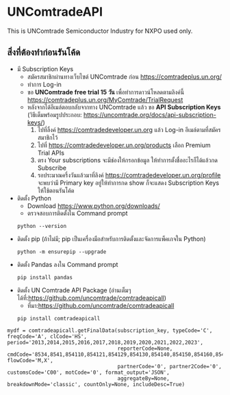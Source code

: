 # UNComtradeAPI
This is UNComtrade Semiconductor Industry for NXPO used only.
## สิ่งที่ต้องทำก่อนรันโค้ด
- มี Subscription Keys
  - สมัครสมาชิกผ่านทางเว็บไซต์ UNComtrade ก่อน https://comtradeplus.un.org/
  - ทำการ Log-in
  - ขอ **UNComtrade free trial 15 วัน** เพื่อทำการดาวน์โหลดตามลิงค์นี้ https://comtradeplus.un.org/MyComtrade/TrialRequest
  - หลังจากได้อีเมล์ตอบกลับจากทาง UNComtrade แล้ว ขอ **API Subscription Keys**  (วิธีเต็มพร้อมรูปประกอบ: https://uncomtrade.org/docs/api-subscription-keys/)
    1. ไปที่ลิ้งค์ https://comtradedeveloper.un.org แล้ว Log-in อีเมล์ตามที่สมัครสมาชิกไว้
    2. ไปที่ https://comtradedeveloper.un.org/products เลือก Premium Trial APIs
    3. ตรง Your subscriptions จะมีช่องให้กรอกข้อมูล ให้ทำการตั้งชื่ออะไรก็ได้แล้วกด Subscribe
    4. รอประมาณครึ่งวันแล้วมาที่ลิงค์ https://comtradedeveloper.un.org/profile จะพบว่ามี Primary key อยู่ให้ทำการกด show ก็จะแสดง Subscription Keys ให้ใช้ตอนรันโค้ด
- ติดตั้ง Python
  - Download https://www.python.org/downloads/
  - ตรวจสอบการติดตั้งใน Command prompt
  ```
  python --version
  ```
- ติดตั้ง pip (ถ้าไม่มี; pip เป็นเครื่องมือสำหรับการติดตั้งและจัดการแพ็คเกจใน Python)
  ```
  python -m ensurepip --upgrade
  ```
- ติดตั้ง Pandas ลงใน Command prompt
  ```
  pip install pandas
  ```
- ติดตั้ง UN Comtrade API Package (อ่านเต็มๆได้ที่:https://github.com/uncomtrade/comtradeapicall)
  - ที่มา:https://github.com/uncomtrade/comtradeapicall
  ```
  pip install comtradeapicall
  ```
```
mydf = comtradeapicall.getFinalData(subscription_key, typeCode='C', freqCode='A', clCode='HS', period='2013,2014,2015,2016,2017,2018,2019,2020,2021,2022,2023',
                                    reporterCode=None, cmdCode='8534,8541,854110,854121,854129,854130,854140,854150,854160,854190,8542,854231,854232,854233,854239,854290,854141,854142,854143,854149,854151,854159', flowCode='M,X',
                                    partnerCode='0', partner2Code='0', customsCode='C00', motCode='0', format_output='JSON',
                                    aggregateBy=None, breakdownMode='classic', countOnly=None, includeDesc=True)
```
